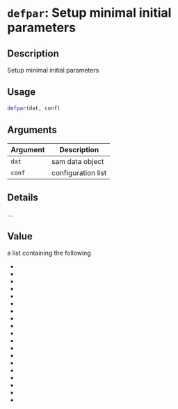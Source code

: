 # `defpar`: Setup minimal initial parameters

## Description


 Setup minimal initial parameters


## Usage

```r
defpar(dat, conf)
```


## Arguments

Argument      |Description
------------- |----------------
```dat```     |     sam data object
```conf```     |     configuration list

## Details


 ...


## Value


 a list containing the following
 

*  
 

*  
 

*  
 

*  
 

*  
 

*  
 

*  
 

*  
 

*  
 

*  
 

*  
 

*  
 

*  
 

*  
 

*  
 

*  
 

*  
 

*  
 

*  


